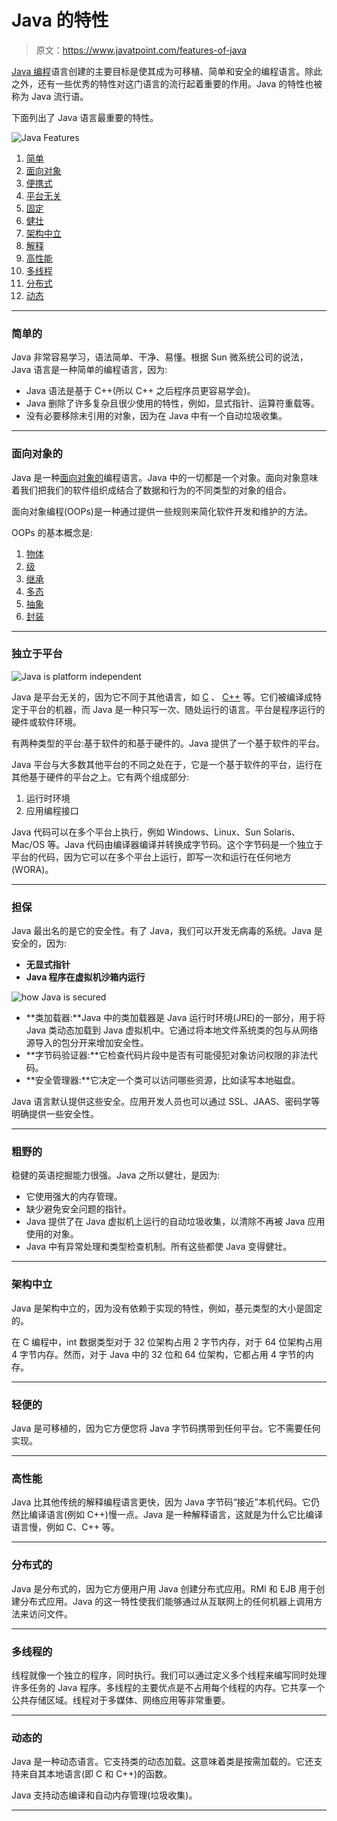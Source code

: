 # Java 的特性

> 原文：<https://www.javatpoint.com/features-of-java>

[Java 编程](java-tutorial)语言创建的主要目标是使其成为可移植、简单和安全的编程语言。除此之外，还有一些优秀的特性对这门语言的流行起着重要的作用。Java 的特性也被称为 Java 流行语。

下面列出了 Java 语言最重要的特性。

![Java Features](../img/7128aa2823c32db31542d90b106baaaa.png)

1.  [简单](#Simple)
2.  [面向对象](#Object-Oriented)
3.  [便携式](#Portable)
4.  [平台无关](#Platform-independent)
5.  [固定](#Secured)
6.  [健壮](#Robust)
7.  [架构中立](#Architecture-neutral)
8.  [解释](#Interpreted)
9.  [高性能](#High-Performance)
10.  [多线程](#Multithreaded)
11.  [分布式](#Distributed)
12.  [动态](#Dynamic)

* * *

### 简单的

Java 非常容易学习，语法简单、干净、易懂。根据 Sun 微系统公司的说法，Java 语言是一种简单的编程语言，因为:

*   Java 语法是基于 C++(所以 C++ 之后程序员更容易学会)。
*   Java 删除了许多复杂且很少使用的特性，例如，显式指针、运算符重载等。
*   没有必要移除未引用的对象，因为在 Java 中有一个自动垃圾收集。

* * *

### 面向对象的

Java 是一种[面向对象的](java-oops-concepts)编程语言。Java 中的一切都是一个对象。面向对象意味着我们把我们的软件组织成结合了数据和行为的不同类型的对象的组合。

面向对象编程(OOPs)是一种通过提供一些规则来简化软件开发和维护的方法。

OOPs 的基本概念是:

1.  [物体](object-and-class-in-java)
2.  [级](https://www.javatpoint.com/object-and-class-in-java#class)
3.  [继承](inheritance-in-java)
4.  [多态](runtime-polymorphism-in-java)
5.  [抽象](abstract-class-in-java)
6.  [封装](encapsulation)

* * *

### 独立于平台

![Java is platform independent](../img/f4d3a8d48544140a1b9408770fa907fe.png)

Java 是平台无关的，因为它不同于其他语言，如 [C](c-programming-language-tutorial) 、 [C++](cpp-tutorial) 等。它们被编译成特定于平台的机器，而 Java 是一种只写一次、随处运行的语言。平台是程序运行的硬件或软件环境。

有两种类型的平台:基于软件的和基于硬件的。Java 提供了一个基于软件的平台。

Java 平台与大多数其他平台的不同之处在于，它是一个基于软件的平台，运行在其他基于硬件的平台之上。它有两个组成部分:

1.  运行时环境
2.  应用编程接口

Java 代码可以在多个平台上执行，例如 Windows、Linux、Sun Solaris、Mac/OS 等。Java 代码由编译器编译并转换成字节码。这个字节码是一个独立于平台的代码，因为它可以在多个平台上运行，即写一次和运行在任何地方(WORA)。

* * *

### 担保

Java 最出名的是它的安全性。有了 Java，我们可以开发无病毒的系统。Java 是安全的，因为:

*   **无显式指针**
*   **Java 程序在虚拟机沙箱内运行**

![how Java is secured](../img/3c989186dfa57dd274a547e0e1d810d5.png)

*   **类加载器:**Java 中的类加载器是 Java 运行时环境(JRE)的一部分，用于将 Java 类动态加载到 Java 虚拟机中。它通过将本地文件系统类的包与从网络源导入的包分开来增加安全性。
*   **字节码验证器:**它检查代码片段中是否有可能侵犯对象访问权限的非法代码。
*   **安全管理器:**它决定一个类可以访问哪些资源，比如读写本地磁盘。

Java 语言默认提供这些安全。应用开发人员也可以通过 SSL、JAAS、密码学等明确提供一些安全性。

* * *

### 粗野的

稳健的英语挖掘能力很强。Java 之所以健壮，是因为:

*   它使用强大的内存管理。
*   缺少避免安全问题的指针。
*   Java 提供了在 Java 虚拟机上运行的自动垃圾收集，以清除不再被 Java 应用使用的对象。
*   Java 中有异常处理和类型检查机制。所有这些都使 Java 变得健壮。

* * *

### 架构中立

Java 是架构中立的，因为没有依赖于实现的特性，例如，基元类型的大小是固定的。

在 C 编程中，int 数据类型对于 32 位架构占用 2 字节内存，对于 64 位架构占用 4 字节内存。然而，对于 Java 中的 32 位和 64 位架构，它都占用 4 字节的内存。

* * *

### 轻便的

Java 是可移植的，因为它方便您将 Java 字节码携带到任何平台。它不需要任何实现。

* * *

### 高性能

Java 比其他传统的解释编程语言更快，因为 Java 字节码“接近”本机代码。它仍然比编译语言(例如 C++)慢一点。Java 是一种解释语言，这就是为什么它比编译语言慢，例如 C、C++ 等。

* * *

### 分布式的

Java 是分布式的，因为它方便用户用 Java 创建分布式应用。RMI 和 EJB 用于创建分布式应用。Java 的这一特性使我们能够通过从互联网上的任何机器上调用方法来访问文件。

* * *

### 多线程的

线程就像一个独立的程序，同时执行。我们可以通过定义多个线程来编写同时处理许多任务的 Java 程序。多线程的主要优点是不占用每个线程的内存。它共享一个公共存储区域。线程对于多媒体、网络应用等非常重要。

* * *

### 动态的

Java 是一种动态语言。它支持类的动态加载。这意味着类是按需加载的。它还支持来自其本地语言(即 C 和 C++)的函数。

Java 支持动态编译和自动内存管理(垃圾收集)。

* * *